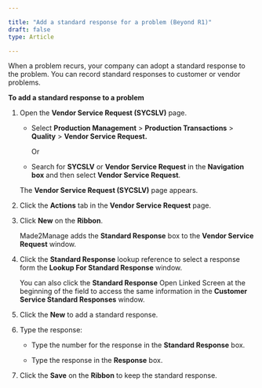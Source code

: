 ```yaml
---

title: "Add a standard response for a problem (Beyond R1)"
draft: false
type: Article

---
```


When a problem recurs, your company can adopt a standard response to the problem. You can record standard responses to customer or vendor problems.

**To add a standard response to a problem**

1. Open the **Vendor Service Request (SYCSLV)** page.

    - Select **Production Management** > **Production Transactions** > **Quality** > **Vendor Service Request.**

        Or

    - Search for **SYCSLV** or **Vendor Service Request** in the **Navigation box** and then select **Vendor Service Request**.

   The **Vendor Service Request (SYCSLV)** page appears.

2. Click the **Actions** tab in the **Vendor Service Request** page.

3. Click **New** on the **Ribbon**.

    Made2Manage adds the **Standard Response** box to the **Vendor Service Request** window.

4. Click the **Standard Response** lookup reference to select a response form the **Lookup For Standard Response** window.

    You can also click the **Standard Response** Open Linked Screen at the beginning of the field to access the same information in the **Customer Service Standard Responses** window.

5. Click the **New** to add a standard response.

6. Type the response:

    - Type the number for the response in the **Standard Response** box.

    - Type the response in the **Response** box.

7. Click the **Save** on the **Ribbon** to keep the standard response.

​